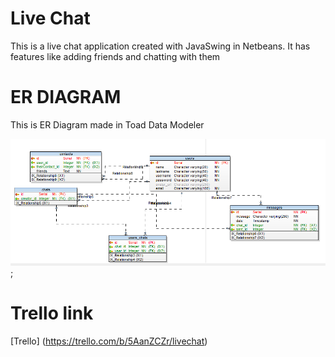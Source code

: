 # Live Chat

This is a live chat application created with JavaSwing in Netbeans. It has features like adding friends and chatting with them

# ER DIAGRAM

This is ER Diagram made in Toad Data Modeler

![ER DIAGRAM](./addedFiles/Screenshot_2.png);

# Trello link

[Trello] (https://trello.com/b/5AanZCZr/livechat)
